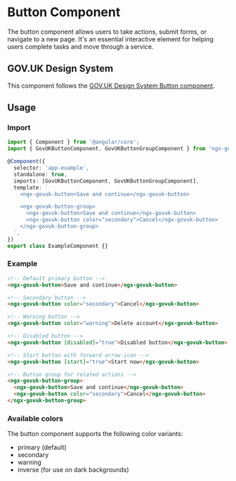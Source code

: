 # Button Component

The button component allows users to take actions, submit forms, or navigate to a new page. It's an essential interactive element for helping users complete tasks and move through a service.

## GOV.UK Design System

This component follows the [GOV.UK Design System Button component](https://design-system.service.gov.uk/components/button/).

## Usage

### Import

```typescript
import { Component } from '@angular/core';
import { GovUKButtonComponent, GovUKButtonGroupComponent } from 'ngx-govuk-frontend/button';

@Component({
  selector: 'app-example',
  standalone: true,
  imports: [GovUKButtonComponent, GovUKButtonGroupComponent],
  template: `
    <ngx-govuk-button>Save and continue</ngx-govuk-button>

    <ngx-govuk-button-group>
      <ngx-govuk-button>Save and continue</ngx-govuk-button>
      <ngx-govuk-button color="secondary">Cancel</ngx-govuk-button>
    </ngx-govuk-button-group>
  `,
})
export class ExampleComponent {}
```

### Example

```html
<!-- Default primary button -->
<ngx-govuk-button>Save and continue</ngx-govuk-button>

<!-- Secondary button -->
<ngx-govuk-button color="secondary">Cancel</ngx-govuk-button>

<!-- Warning button -->
<ngx-govuk-button color="warning">Delete account</ngx-govuk-button>

<!-- Disabled button -->
<ngx-govuk-button [disabled]="true">Disabled button</ngx-govuk-button>

<!-- Start button with forward arrow icon -->
<ngx-govuk-button [start]="true">Start now</ngx-govuk-button>

<!-- Button group for related actions -->
<ngx-govuk-button-group>
  <ngx-govuk-button>Save and continue</ngx-govuk-button>
  <ngx-govuk-button color="secondary">Cancel</ngx-govuk-button>
</ngx-govuk-button-group>
```

### Available colors

The button component supports the following color variants:

- primary (default)
- secondary
- warning
- inverse (for use on dark backgrounds)

